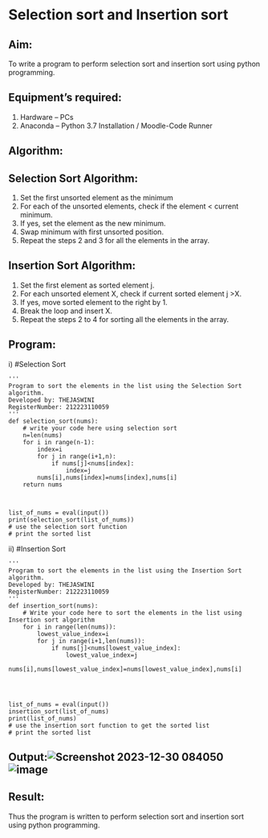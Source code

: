 # Selection sort and Insertion sort
## Aim:
To write a program to perform selection sort and insertion sort using python programming.
## Equipment’s required:
1.	Hardware – PCs
2.	Anaconda – Python 3.7 Installation / Moodle-Code Runner
## Algorithm:
## Selection Sort Algorithm:
1.	Set the first unsorted element as the minimum
2.	For each of the unsorted elements, check if the element < current minimum.
3.	If yes, set the element as the new minimum.
4.	Swap minimum with first unsorted position.
5.	Repeat the steps 2 and 3 for all the elements in the array.
## Insertion Sort Algorithm:
1.	Set the first element as sorted element j.
2.	For each unsorted element X, check if current sorted element j >X.
3.	If yes, move sorted element to the right by 1.
4.	Break the loop and insert X.
5.	Repeat the steps 2 to 4 for sorting all the elements in the array.
## Program:
i)	#Selection Sort
```
''' 
Program to sort the elements in the list using the Selection Sort algorithm.
Developed by: THEJASWINI
RegisterNumber: 212223110059
'''
def selection_sort(nums):
    # write your code here using selection sort
    n=len(nums)
    for i in range(n-1):
        index=i
        for j in range(i+1,n):
            if nums[j]<nums[index]:
                index=j
        nums[i],nums[index]=nums[index],nums[i]        
    return nums
    
    
    
list_of_nums = eval(input())
print(selection_sort(list_of_nums))
# use the selection sort function
# print the sorted list
```
ii)	#Insertion Sort
```
''' 
Program to sort the elements in the list using the Insertion Sort algorithm.
Developed by: THEJASWINI
RegisterNumber: 212223110059
'''
def insertion_sort(nums):
    # Write your code here to sort the elements in the list using Insertion sort algorithm
    for i in range(len(nums)):
        lowest_value_index=i
        for j in range(i+1,len(nums)):
            if nums[j]<nums[lowest_value_index]:
                lowest_value_index=j
        nums[i],nums[lowest_value_index]=nums[lowest_value_index],nums[i]        
            
            
    
    
list_of_nums = eval(input())
insertion_sort(list_of_nums)
print(list_of_nums)
# use the insertion sort function to get the sorted list
# print the sorted list
```

## Output:![Screenshot 2023-12-30 084050](https://github.com/thejaswinidhanaraj/Sorting-Algorithm/assets/148514511/18bc3e69-9df5-4c25-a6b4-a09a54bc6171)![image](https://github.com/thejaswinidhanaraj/Sorting-Algorithm/assets/148514511/eae1dd7d-574e-43bd-bdc9-c4e4f1a0089c)



## Result:
Thus the program is written to perform selection sort and insertion sort using python programming.
